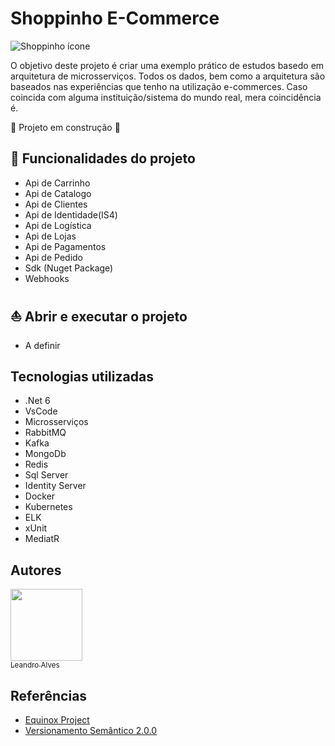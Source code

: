 # Shoppinho E-Commerce

![Shoppinho ícone](https://encrypted-tbn0.gstatic.com/images?q=tbn:ANd9GcRq5VwJqSkO4MByM03wYodhPFfBZZBB-2OtYUxhxx3wjnb2LwYP&s)

O objetivo deste projeto é criar uma exemplo prático de estudos basedo em arquitetura de microsserviços.
Todos os dados, bem como a arquitetura são baseados nas experiências que tenho na utilização e-commerces. Caso coincida com alguma instituição/sistema do mundo real, mera coincidência é.


:construction: Projeto em construção :construction:

## :hammer: Funcionalidades do projeto

- Api de Carrinho
- Api de Catalogo
- Api de Clientes
- Api de Identidade(IS4)
- Api de Logística
- Api de Lojas
- Api de Pagamentos
- Api de Pedido
- Sdk (Nuget Package)
- Webhooks

## :sailboat: Abrir e executar o projeto
- A definir

## Tecnologias utilizadas
- .Net 6
- VsCode
- Microsserviços
- RabbitMQ
- Kafka
- MongoDb
- Redis
- Sql Server
- Identity Server
- Docker
- Kubernetes
- ELK
- xUnit
- MediatR


## Autores
 [<img src="https://avatars.githubusercontent.com/u/24819158?v=4" width=115><br><sub>Leandro Alves</sub>](https://github.com/leandrodasilvaalves)   

## Referências
- [Equinox Project](https://github.com/EduardoPires/EquinoxProject)
- [Versionamento Semântico 2.0.0](https://semver.org/lang/pt-BR/)
